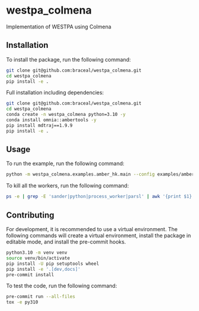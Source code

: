 # westpa_colmena
Implementation of WESTPA using Colmena

## Installation

To install the package, run the following command:
```bash
git clone git@github.com:braceal/westpa_colmena.git
cd westpa_colmena
pip install -e .
```

Full installation including dependencies:
```bash
git clone git@github.com:braceal/westpa_colmena.git
cd westpa_colmena
conda create -n westpa_colmena python=3.10 -y
conda install omnia::ambertools -y
pip install mdtraj==1.9.9
pip install -e .
```

## Usage
To run the example, run the following command:
```bash
python -m westpa_colmena.examples.amber_hk.main --config examples/amber_nacl_hk/config.yaml
```

To kill all the workers, run the following command:
```bash
ps -e | grep -E 'sander|python|process_worker|parsl' | awk '{print $1}' | xargs kill
```


## Contributing

For development, it is recommended to use a virtual environment. The following
commands will create a virtual environment, install the package in editable
mode, and install the pre-commit hooks.
```bash
python3.10 -m venv venv
source venv/bin/activate
pip install -U pip setuptools wheel
pip install -e '.[dev,docs]'
pre-commit install
```
To test the code, run the following command:
```bash
pre-commit run --all-files
tox -e py310
```
